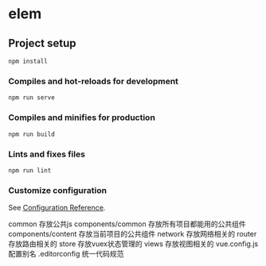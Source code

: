 # elem

## Project setup
```
npm install
```

### Compiles and hot-reloads for development
```
npm run serve
```

### Compiles and minifies for production
```
npm run build
```

### Lints and fixes files
```
npm run lint
```

### Customize configuration
See [Configuration Reference](https://cli.vuejs.org/config/).

common 存放公共js
components/common 存放所有项目都能用的公共组件
components/content 存放当前项目的公共组件
network 存放网络相关的
router 存放路由相关的
store 存放vuex状态管理的
views 存放视图相关的
vue.config.js 配置别名
.editorconfig 统一代码规范
